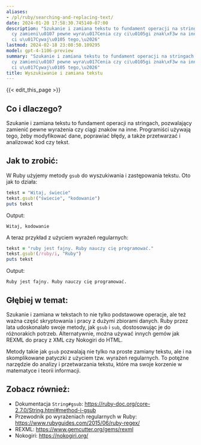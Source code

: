 ```yaml
---
aliases:
- /pl/ruby/searching-and-replacing-text/
date: 2024-01-20 17:58:30.745140-07:00
description: "Szukanie i zamiana tekstu to fundament operacji na stringach, pozwalaj\u0105\
  cy zamieni\u0107 pewne wyra\u017Cenia czy ci\u0105gi znak\xF3w na inne. Programi\u015B\
  ci u\u017Cywaj\u0105 tego,\u2026"
lastmod: 2024-02-18 23:08:50.109295
model: gpt-4-1106-preview
summary: "Szukanie i zamiana tekstu to fundament operacji na stringach, pozwalaj\u0105\
  cy zamieni\u0107 pewne wyra\u017Cenia czy ci\u0105gi znak\xF3w na inne. Programi\u015B\
  ci u\u017Cywaj\u0105 tego,\u2026"
title: Wyszukiwanie i zamiana tekstu
---
```


{{< edit_this_page >}}

## Co i dlaczego?
Szukanie i zamiana tekstu to fundament operacji na stringach, pozwalający zamienić pewne wyrażenia czy ciągi znaków na inne. Programiści używają tego, żeby modyfikować dane, poprawiać błędy, a także przetwarzać i analizować kod czy tekst.

## Jak to zrobić:
W Ruby użyjemy metody `gsub` do wyszukiwania i zastępowania tekstu. Oto jak to działa:

```Ruby
tekst = "Witaj, świecie"
tekst.gsub!("świecie", "kodowanie")
puts tekst
```

Output:
```
Witaj, kodowanie
```

A teraz przykład z użyciem wyrażeń regularnych:

```Ruby
tekst = "ruby jest fajny. Ruby nauczy cię programować."
tekst.gsub!(/ruby/i, "Ruby")
puts tekst
```

Output:
```
Ruby jest fajny. Ruby nauczy cię programować.
```

## Głębiej w temat:
Szukanie i zamiana w tekstach to nie tylko podstawowe operacje, ale też ważna część skryptowania i pracy z dużymi zbiorami danych. Ruby przez lata udoskonalało swoje metody, jak `gsub` i `sub`, dostosowując je do różnorakich potrzeb. Alternatywnie, można używać innych gemów jak REXML do pracy z XML czy Nokogiri do HTML.

Metody takie jak `gsub` pozwalają nie tylko na proste zamiany tekstu, ale i na skomplikowane patyczki z użyciem tzw. wyrażeń regularnych. To potężne narzędzie do analizy i przetwarzania tekstu, które ma swoje korzenie w matematyce i teorii informacji.

## Zobacz również:
- Dokumentacja `String#gsub`: https://ruby-doc.org/core-2.7.0/String.html#method-i-gsub
- Przewodnik po wyrażeniach regularnych w Ruby: https://www.rubyguides.com/2015/06/ruby-regex/
- REXML: https://www.gemcutter.org/gems/rexml
- Nokogiri: https://nokogiri.org/
